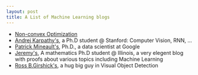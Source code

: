 ```yaml
---
layout: post
title: A List of Machine Learning blogs
---
```

* [Non-convex Optimization](http://www.offconvex.org/about/)
* [Andrej Karpathy's](http://karpathy.github.io/), a Ph.D student @ Stanford: Computer Vision, RNN, ...
* [Patrick Mineault's](https://xcorr.net/), Ph.D., a data scientist at Google  
* [ Jeremy's](https://jeremykun.com/), A mathematics Ph.D student @ Illinois, a very elegent blog with proofs about various topics including Machine Learning  
* [Ross B.Girshick's](http://www.cs.berkeley.edu/~rbg/), a hug big guy in Visual Object Detection

